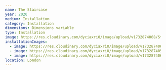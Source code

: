 ```yaml
---
name: The Staircase
year: 2020
medium: Installation
category: Installation
dimensions: Dimensions variable
type: Installation
image: https://res.cloudinary.com/dyciaxri0/image/upload/v1732874068/Staircase/Heinemann_The_Staircase_ACF_London_2020_01_web_spazam.jpg
installationImages:
  - image: https://res.cloudinary.com/dyciaxri0/image/upload/v1732874065/Staircase/Heinemann_The_Staircase-2_x0mt3q.jpg
  - image: https://res.cloudinary.com/dyciaxri0/image/upload/v1732874057/Staircase/The_Staircase_xqsy2s.jpg
  - image: https://res.cloudinary.com/dyciaxri0/image/upload/v1732874068/Staircase/Heinemann_The_Staircase_ACF_London_2020_01_web_spazam.jpg
location: London
---
```

